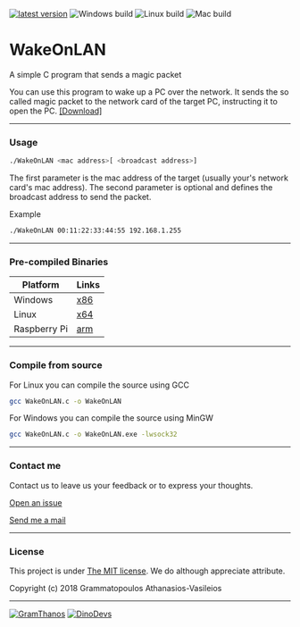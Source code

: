 [![latest version](https://img.shields.io/badge/latest%20version-v0.3-green.svg?style=flat-square)](https://github.com/GramThanos/WakeOnLAN/releases/latest)
![Windows build](https://img.shields.io/badge/window%20build-pass-blue.svg?style=flat-square)
![Linux build](https://img.shields.io/badge/linux%20build-pass-blue.svg?style=flat-square)
![Mac build](https://img.shields.io/badge/mac%20build-not--available-red.svg?style=flat-square)

# WakeOnLAN
A simple C program that sends a magic packet

You can use this program to wake up a PC over the network. It sends the so called magic packet to the network card of the target PC, instructing it to open the PC. [[Download]](https://github.com/GramThanos/WakeOnLAN/releases)

___

### Usage
```bash
./WakeOnLAN <mac address>[ <broadcast address>]
```
The first parameter is the mac address of the target (usually your's network card's mac address).
The second parameter is optional and defines the broadcast address to send the packet.

Example
```bash
./WakeOnLAN 00:11:22:33:44:55 192.168.1.255
```

___

### Pre-compiled Binaries

Platform | Links
------------ | -------------
Windows | [x86](https://github.com/GramThanos/WakeOnLAN/releases/download/v0.3/WakeOnLAN_v0.3_windows_x86.zip)
Linux | [x64](https://github.com/GramThanos/WakeOnLAN/releases/download/v0.3/WakeOnLAN_v0.3_linux_x64.zip)
Raspberry Pi | [arm](https://github.com/GramThanos/WakeOnLAN/releases/download/v0.3/WakeOnLAN_v0.3_raspberrypi.zip)

___

### Compile from source
For Linux you can compile the source using GCC
```bash
gcc WakeOnLAN.c -o WakeOnLAN
```

For Windows you can compile the source using MinGW
```bash
gcc WakeOnLAN.c -o WakeOnLAN.exe -lwsock32
```

___

### Contact me

Contact us to leave us your feedback or to express your thoughts.

[Open an issue](https://github.com/GramThanos/WakeOnLAN/issues)

[Send me a mail](mailto:gramthanos@gmail.com)

___

### License

This project is under [The MIT license](https://opensource.org/licenses/MIT).
We do although appreciate attribute.

Copyright (c) 2018 Grammatopoulos Athanasios-Vasileios

___

[![GramThanos](https://avatars2.githubusercontent.com/u/14858959?s=42&v=4)](https://github.com/GramThanos)
[![DinoDevs](https://avatars1.githubusercontent.com/u/17518066?s=42&v=4)](https://github.com/DinoDevs)

